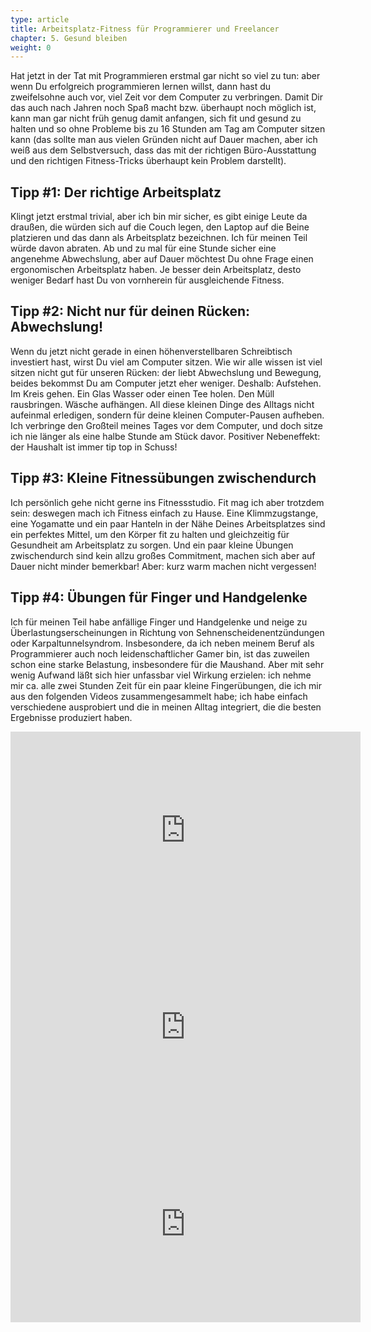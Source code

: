 ```yaml
---
type: article
title: Arbeitsplatz-Fitness für Programmierer und Freelancer
chapter: 5. Gesund bleiben
weight: 0
---
```


Hat jetzt in der Tat mit Programmieren erstmal gar nicht so viel zu tun: aber wenn Du erfolgreich programmieren lernen willst, dann hast du zweifelsohne auch vor, viel Zeit vor dem Computer zu verbringen. Damit Dir das auch nach Jahren noch Spaß macht bzw. überhaupt noch möglich ist, kann man gar nicht früh genug damit anfangen, sich fit und gesund zu halten und so ohne Probleme bis zu 16 Stunden am Tag am Computer sitzen kann (das sollte man aus vielen Gründen nicht auf Dauer machen, aber ich weiß aus dem Selbstversuch, dass das mit der richtigen Büro-Ausstattung und den richtigen Fitness-Tricks überhaupt kein Problem darstellt).

## Tipp #1: Der richtige Arbeitsplatz

Klingt jetzt erstmal trivial, aber ich bin mir sicher, es gibt einige Leute da draußen, die würden sich auf die Couch legen, den Laptop auf die Beine platzieren und das dann als Arbeitsplatz bezeichnen. Ich für meinen Teil würde davon abraten. Ab und zu mal für eine Stunde sicher eine angenehme Abwechslung, aber auf Dauer möchtest Du ohne Frage einen ergonomischen Arbeitsplatz haben. Je besser dein Arbeitsplatz, desto weniger Bedarf hast Du von vornherein für ausgleichende Fitness.

## Tipp #2: Nicht nur für deinen Rücken: Abwechslung!

Wenn du jetzt nicht gerade in einen höhenverstellbaren Schreibtisch investiert hast, wirst Du viel am Computer sitzen. Wie wir alle wissen ist viel sitzen nicht gut für unseren Rücken: der liebt Abwechslung und Bewegung, beides bekommst Du am Computer jetzt eher weniger. Deshalb: Aufstehen. Im Kreis gehen. Ein Glas Wasser oder einen Tee holen. Den Müll rausbringen. Wäsche aufhängen. All diese kleinen Dinge des Alltags nicht aufeinmal erledigen, sondern für deine kleinen Computer-Pausen aufheben. Ich verbringe den Großteil meines Tages vor dem Computer, und doch sitze ich nie länger als eine halbe Stunde am Stück davor. Positiver Nebeneffekt: der Haushalt ist immer tip top in Schuss!

## Tipp #3: Kleine Fitnessübungen zwischendurch

Ich persönlich gehe nicht gerne ins Fitnessstudio. Fit mag ich aber trotzdem sein: deswegen mach ich Fitness einfach zu Hause. Eine Klimmzugstange, eine Yogamatte und ein paar Hanteln in der Nähe Deines Arbeitsplatzes sind ein perfektes Mittel, um den Körper fit zu halten und gleichzeitig für Gesundheit am Arbeitsplatz zu sorgen. Und ein paar kleine Übungen zwischendurch sind kein allzu großes Commitment, machen sich aber auf Dauer nicht minder bemerkbar! Aber: kurz warm machen nicht vergessen!

## Tipp #4: Übungen für Finger und Handgelenke

Ich für meinen Teil habe anfällige Finger und Handgelenke und neige zu Überlastungserscheinungen in Richtung von Sehnenscheidenentzündungen oder Karpaltunnelsyndrom. Insbesondere, da ich neben meinem Beruf als Programmierer auch noch leidenschaftlicher Gamer bin, ist das zuweilen schon eine starke Belastung, insbesondere für die Maushand. Aber mit sehr wenig Aufwand läßt sich hier unfassbar viel Wirkung erzielen: ich nehme mir ca. alle zwei Stunden Zeit für ein paar kleine Fingerübungen, die ich mir aus den folgenden Videos zusammengesammelt habe; ich habe einfach verschiedene ausprobiert und die in meinen Alltag integriert, die die besten Ergebnisse produziert haben.

<iframe allowfullscreen="" frameborder="0" height="315" src="https://www.youtube-nocookie.com/embed/EiRC80FJbHU?rel=0&amp;showinfo=0" width="560"></iframe>

<iframe allowfullscreen="" frameborder="0" height="315" src="https://www.youtube-nocookie.com/embed/pYj83R8bsYs?rel=0&amp;showinfo=0" width="560"></iframe>

<iframe allowfullscreen="" frameborder="0" height="315" src="https://www.youtube-nocookie.com/embed/fdD7CgN5FGg?rel=0&amp;showinfo=0" width="560"></iframe></p>
